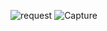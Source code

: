 ![request](https://user-images.githubusercontent.com/75113031/201510040-58502143-4860-40f9-9243-18f5eb5d9c7f.PNG)
![Capture](https://user-images.githubusercontent.com/75113031/201510047-c78bf128-4930-4f75-9e60-88a28d2ddec1.PNG)
